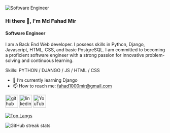 ![Software Engineer](https://media.licdn.com/dms/image/v2/D4E16AQG025WyBZboXw/profile-displaybackgroundimage-shrink_350_1400/profile-displaybackgroundimage-shrink_350_1400/0/1725434146778?e=1730937600&v=beta&t=fQ65JCkCkhlvZarYbqGD2kUJbr_nacmrSNQpZPuZoro)

### Hi there 👋, I'm Md Fahad Mir
#### Software Engineer


I am a Back End Web developer. I possess skills in Python, Django, Javascript, HTML, CSS, and basic PostgreSQL. I am committed to becoming a proficient software engineer with a strong passion for innovative problem-solving and continuous learning.

Skills: PYTHON / DJANGO / JS / HTML / CSS

- 🌱 I’m currently learning Django 
- 📫 How to reach me: fahad1000mir@gmail.com 


[<img src='https://cdn.jsdelivr.net/npm/simple-icons@3.0.1/icons/github.svg' alt='github' height='40'>](https://github.com/FahadOSD)  [<img src='https://cdn.jsdelivr.net/npm/simple-icons@3.0.1/icons/linkedin.svg' alt='linkedin' height='40'>](https://www.linkedin.com/in/md-fahad-mir/)  [<img src='https://cdn.jsdelivr.net/npm/simple-icons@3.0.1/icons/youtube.svg' alt='YouTube' height='40'>](https://www.youtube.com/channel/UCSWfgsInfoXBQzc847A9Ccg)  

[![Top Langs](https://github-readme-stats.vercel.app/api/top-langs/?username=FahadOSD)](https://github.com/anuraghazra/github-readme-stats)
 

![GitHub streak stats](https://streak-stats.demolab.com/?user=FahadOSD)  


